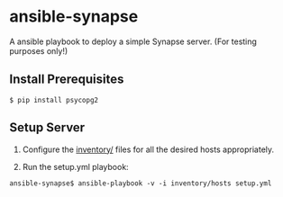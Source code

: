 # ansible-synapse

A ansible playbook to deploy a simple Synapse server. (For testing purposes only!)


## Install Prerequisites

`$ pip install psycopg2`


## Setup Server

1) Configure the [inventory/](inventory/) files for all the desired hosts appropriately.

2) Run the setup.yml playbook:

`ansible-synapse$ ansible-playbook -v -i inventory/hosts setup.yml`
